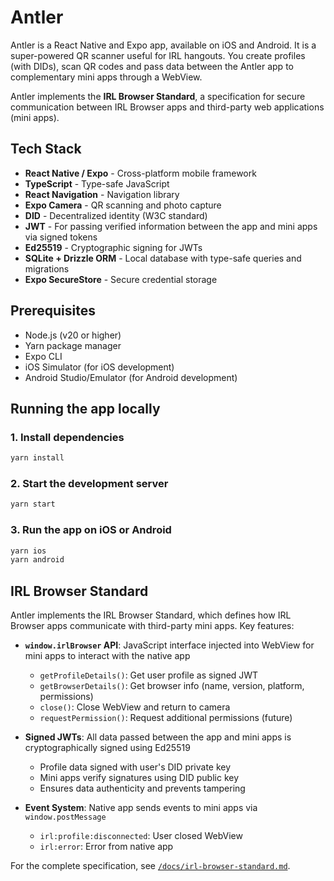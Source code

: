 # Antler

Antler is a React Native and Expo app, available on iOS and Android. It is a super-powered QR scanner useful for IRL hangouts. You create profiles (with DIDs), scan QR codes and pass data between the Antler app to complementary mini apps through a WebView.

Antler implements the **IRL Browser Standard**, a specification for secure communication between IRL Browser apps and third-party web applications (mini apps). 

## Tech Stack

- **React Native / Expo** - Cross-platform mobile framework
- **TypeScript** - Type-safe JavaScript
- **React Navigation** - Navigation library
- **Expo Camera** - QR scanning and photo capture
- **DID** - Decentralized identity (W3C standard)
- **JWT** - For passing verified information between the app and mini apps via signed tokens
- **Ed25519** - Cryptographic signing for JWTs
- **SQLite + Drizzle ORM** - Local database with type-safe queries and migrations
- **Expo SecureStore** - Secure credential storage

## Prerequisites

- Node.js (v20 or higher)
- Yarn package manager
- Expo CLI
- iOS Simulator (for iOS development)
- Android Studio/Emulator (for Android development)

## Running the app locally

### 1. Install dependencies
```bash
yarn install
```

### 2. Start the development server
```bash
yarn start
```

### 3. Run the app on iOS or Android
```bash
yarn ios
yarn android
```

## IRL Browser Standard

Antler implements the IRL Browser Standard, which defines how IRL Browser apps communicate with third-party mini apps. Key features:

- **`window.irlBrowser` API**: JavaScript interface injected into WebView for mini apps to interact with the native app
  - `getProfileDetails()`: Get user profile as signed JWT
  - `getBrowserDetails()`: Get browser info (name, version, platform, permissions)
  - `close()`: Close WebView and return to camera
  - `requestPermission()`: Request additional permissions (future)

- **Signed JWTs**: All data passed between the app and mini apps is cryptographically signed using Ed25519
  - Profile data signed with user's DID private key
  - Mini apps verify signatures using DID public key
  - Ensures data authenticity and prevents tampering

- **Event System**: Native app sends events to mini apps via `window.postMessage`
  - `irl:profile:disconnected`: User closed WebView
  - `irl:error`: Error from native app

For the complete specification, see [`/docs/irl-browser-standard.md`](./docs/irl-browser-standard.md).